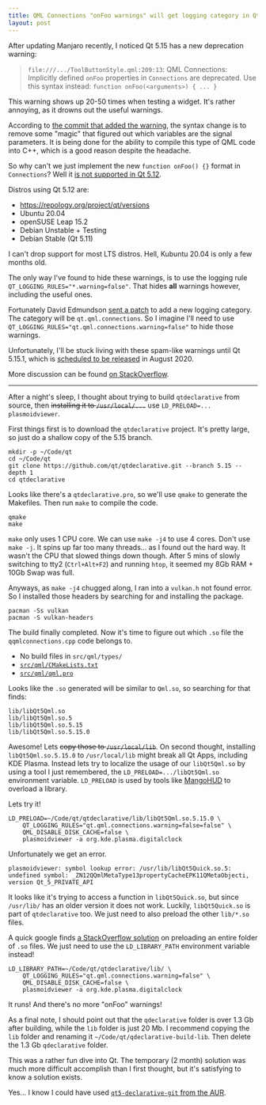 ```yaml
---
title: QML Connections "onFoo warnings" will get logging category in Qt 5.15.1
layout: post
---
```


After updating Manjaro recently, I noticed Qt 5.15 has a new deprecation warning:

> `file:///.../ToolButtonStyle.qml:209:13`:
> QML Connections:
> Implicitly defined `onFoo` properties in `Connections` are deprecated.
> Use this syntax instead: `function onFoo(<arguments>) { ... }`

This warning shows up 20-50 times when testing a widget. It's rather annoying, as it drowns out the useful warnings.

According to [the commit that added the warning](https://github.com/qt/qtdeclarative/commit/efe0bec9468d75b768d1e26d2a8b440ade5ba632), the syntax change is to remove some "magic" that figured out which variables are the signal parameters. It is being done for the ability to compile this type of QML code into C++, which is a good reason despite the headache.

So why can't we just implement the new `function onFoo() {}` format in `Connections`? Well it [is not supported in Qt 5.12](https://github.com/qt/qtdeclarative/commit/a2eef6b511988b2435c4e39b6b5551e857ce7775).

Distros using Qt 5.12 are:

* <https://repology.org/project/qt/versions>
* Ubuntu 20.04
* openSUSE Leap 15.2
* Debian Unstable + Testing
* Debian Stable (Qt 5.11)

I can't drop support for most LTS distros. Hell, Kubuntu 20.04 is only a few months old.

The only way I've found to hide these warnings, is to use the logging rule `QT_LOGGING_RULES="*.warning=false"`. That hides **all** warnings however, including the useful ones.

Fortunately David Edmundson [sent a patch](https://codereview.qt-project.org/c/qt/qtdeclarative/+/293011) to add a new logging category. The category will be `qt.qml.connections`. So I imagine I'll need to use `QT_LOGGING_RULES="qt.qml.connections.warning=false"` to hide those warnings.

Unfortunately, I'll be stuck living with these spam-like warnings until Qt 5.15.1, which is [scheduled to be released](https://wiki.qt.io/Qt_5.15_Release) in August 2020.

More discussion can be found [on StackOverflow](https://stackoverflow.com/questions/62297192/qml-connections-implicitly-defined-onfoo-properties-in-connections-are-deprecat).

----

After a night's sleep, I thought about trying to build `qtdeclarative` from source, then ~~installing it to `/usr/local/...`~~ use `LD_PRELOAD=... plasmoidviewer`.

First things first is to download the `qtdeclarative` project. It's pretty large, so just do a shallow copy of the 5.15 branch.

```
mkdir -p ~/Code/qt
cd ~/Code/qt
git clone https://github.com/qt/qtdeclarative.git --branch 5.15 --depth 1
cd qtdeclarative
```

Looks like there's a `qtdeclarative.pro`, so we'll use `qmake` to generate the Makefiles. Then run `make` to compile the code.

```
qmake
make
```

`make` only uses 1 CPU core. We can use `make -j4` to use 4 cores. Don't use `make -j`. It spins up far too many threads... as I found out the hard way. It wasn't the CPU that slowed things down though. After 5 mins of slowly switching to tty2 (`Ctrl+Alt+F2`) and running `htop`, it seemed my 8Gb RAM + 10Gb Swap was full.

Anyways, as `make -j4` chugged along, I ran into a `vulkan.h` not found error. So I installed those headers by searching for and installing the package.

```
pacman -Ss vulkan
pacman -S vulkan-headers
```

The build finally completed. Now it's time to figure out which `.so` file the `qqmlconnections.cpp` code belongs to.

* No build files in `src/qml/types/`
* [`src/qml/CMakeLists.txt`](https://github.com/qt/qtdeclarative/blob/dev/src/qml/CMakeLists.txt)
* [`src/qml/qml.pro`](https://github.com/qt/qtdeclarative/blob/dev/src/qml/qml.pro)

Looks like the `.so` generated will be similar to `Qml.so`, so searching for that finds:

```
lib/libQt5Qml.so
lib/libQt5Qml.so.5
lib/libQt5Qml.so.5.15
lib/libQt5Qml.so.5.15.0
```

Awesome! Lets ~~copy those to `/usr/local/lib`~~. On second thought, installing `libQt5Qml.so.5.15.0` to `/usr/local/lib` might break all Qt Apps, including KDE Plasma. Instead lets try to localize the usage of our `libQt5Qml.so` by using a tool I just remembered, the `LD_PRELOAD=.../libQt5Qml.so` environment variable. `LD_PRELOAD` is used by tools like [MangoHUD](https://github.com/flightlessmango/MangoHud) to overload a library.

Lets try it!

```
LD_PRELOAD=~/Code/qt/qtdeclarative/lib/libQt5Qml.so.5.15.0 \
    QT_LOGGING_RULES="qt.qml.connections.warning=false=false" \
    QML_DISABLE_DISK_CACHE=false \
    plasmoidviewer -a org.kde.plasma.digitalclock
```

Unfortunately we get an error.

```
plasmoidviewer: symbol lookup error: /usr/lib/libQt5Quick.so.5: undefined symbol: _ZN12QQmlMetaType13propertyCacheEPK11QMetaObjecti, version Qt_5_PRIVATE_API
```

It looks like it's trying to access a function in `libQt5Quick.so`, but since `/usr/lib/` has an older version it does not work. Luckily, `libQt5Quick.so` is part of `qtdeclarative` too. We just need to also preload the other `lib/*.so` files.

A quick google finds [a StackOverflow solution](https://stackoverflow.com/questions/13820171/ld-library-path-not-working-while-ld-preload-works-fine) on preloading an entire folder of `.so` files. We just need to use the `LD_LIBRARY_PATH` environment variable instead!

```
LD_LIBRARY_PATH=~/Code/qt/qtdeclarative/lib/ \
    QT_LOGGING_RULES="qt.qml.connections.warning=false" \
    QML_DISABLE_DISK_CACHE=false \
    plasmoidviewer -a org.kde.plasma.digitalclock
```

It runs! And there's no more "onFoo" warnings!

As a final note, I should point out that the `qdeclarative` folder is over 1.3 Gb after building, while the `lib` folder is just 20 Mb. I recommend copying the `lib` folder and renaming it `~/Code/qt/qdeclarative-build-lib`. Then delete the 1.3 Gb `qdeclarative` folder.

This was a rather fun dive into Qt. The temporary (2 month) solution was much more difficult accomplish than I first thought, but it's satisfying to know a solution exists.

Yes... I know I could have used [`qt5-declarative-git` from the AUR](https://aur.archlinux.org/packages/qt5-declarative-git/).
